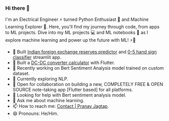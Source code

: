 ### Hi there 👋
I'm an Electrical Engineer ⚡ turned Python Enthusiast 🐍 and Machine Learning Explorer 🤖. Here, you'll find my journey through code, from apps to ML projects. Dive into my ML projects 💻 and ML notebooks 📓 as I explore machine learning and power up the future with ML! ⚡🧠

- 🚀 Built [Indian foreign exchange reserves predictor](https://github.com/PranayJagtap06/IndianFutureReserves) and [0-5 hand sign classifier](https://github.com/PranayJagtap06/0-5_Hand_Sign_Classifier) streamlit app.
- 🚀 Built a [DC-DC converter calculator](https://github.com/PranayJagtap06/convertercalc_flutter) with Flutter.
- 🔭 Recently working on Bert Sentiment Analysis model trained on custom dataset.
- 🌱 Currently exploring NLP.
- 👯 Open for collaboration on building a new, COMPLETELY FREE & OPEN SOURCE note-taking app [Flutter based] for all platforms.
- 🤔 Looking for help with Bert sentiment analysis model.
- 💬 Ask me about machine learning.
- 📫 How to reach me: [Contact | Pranay Jagtap](https://pranayjagtap.netlify.app/contact).
- 😄 Pronouns: He/Him.
